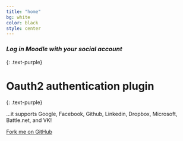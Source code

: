 ```yaml
---
title: "home"
bg: white
color: black
style: center
---
```


### *Log in Moodle with your social account*
{: .text-purple}

<span class="fa-stack subtlecircle" style="font-size:100px; background:rgba(255,166,0,0.1)">
  <i class="fa fa-circle fa-stack-2x text-white"></i>
  <i class="fa fa-graduation-cap fa-stack-1x text-orange"></i>
</span>

# Oauth2 authentication plugin
{: .text-purple}


…it supports Google, Facebook, Github, Linkedin, Dropbox, Microsoft, Battle.net, and VK!


<span id="forkongithub">
  <a href="{{ site.source_link }}" class="bg-blue">
    Fork me on GitHub
  </a>
</span>
